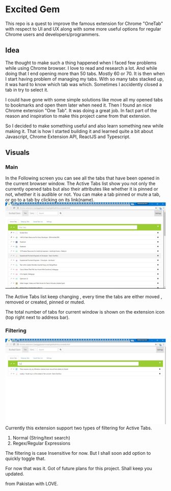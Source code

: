 # Excited Gem

This repo is a quest to improve the famous extension for Chrome "OneTab" with respect to UI and UX along with some more useful options for regular Chrome users and developers/programmers.

## Idea
The thought to make such a thing happened when I faced few problems while using Chrome browser. I love to read and research a lot. And while doing that I end opening more than 50 tabs. Mostly 60 or 70. It is then when I start having problem of managing my tabs. With so many tabs stacked up, it was hard to know which tab was which. Sometimes I accidently closed a tab in try to select it.

I could have gone with some simple solutions like move all my opened tabs to bookmarks and open them later when need it. Then I found an nice Chrome extension "One Tab". It was doing a great job. In fact part of the reason and inspiration to make this project came from that extension.

So I decided to make something useful and also learn something new while making it. That is how I started building it and learned quite a bit about Javascript, Chrome Extension API, ReactJS and Typescript.


## Visuals
### Main
In the Following screen you can see all the tabs that have been opened in the current browser window. The Active Tabs list show you not only the currently opened tabs but also their attributes like whether it is pinned or not, whether it is audible or not.
You can make a tab pinned or mute a tab, or go to a tab by clicking on its link(name).
![Normal](./Designs/Screenshots/main-normal.JPG)  

The Active Tabs list keep changing , every time the tabs are either moved , removed or created, pinned or muted.

The total number of tabs for current window is shown on the extension icon (top right next to address bar).

### Filtering
![Normal](./Designs/Screenshots/main-filter.jpg)
Currently this extension support two types of filtering for Active Tabs.  
1. Normal (String/text search)
2. Regex/Regular Expressions

The filtering is case Insensitive for now. But I shall soon add option to quickly toggle that.

For now that was it. Got of future plans for this project. Shall keep you updated.

from Pakistan with LOVE.
